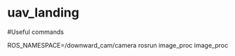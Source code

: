 # uav_landing

#Useful commands
 
ROS_NAMESPACE=/downward_cam/camera rosrun image_proc image_proc




